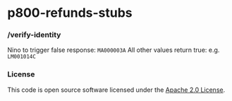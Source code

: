 
# p800-refunds-stubs

### /verify-identity
Nino to trigger false response: `MA000003A`
All other values return true: e.g. `LM001014C`

### License

This code is open source software licensed under the [Apache 2.0 License]("http://www.apache.org/licenses/LICENSE-2.0.html").
